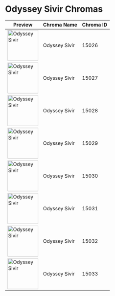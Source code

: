 # Odyssey Sivir Chromas

| Preview | Chroma Name | Chroma ID |
|---|---|---|
| <img src='https://raw.communitydragon.org/latest/plugins/rcp-be-lol-game-data/global/default/v1/champion-chroma-images/15/15026.png' alt='Odyssey Sivir' width='100'> | Odyssey Sivir | 15026 |
| <img src='https://raw.communitydragon.org/latest/plugins/rcp-be-lol-game-data/global/default/v1/champion-chroma-images/15/15027.png' alt='Odyssey Sivir' width='100'> | Odyssey Sivir | 15027 |
| <img src='https://raw.communitydragon.org/latest/plugins/rcp-be-lol-game-data/global/default/v1/champion-chroma-images/15/15028.png' alt='Odyssey Sivir' width='100'> | Odyssey Sivir | 15028 |
| <img src='https://raw.communitydragon.org/latest/plugins/rcp-be-lol-game-data/global/default/v1/champion-chroma-images/15/15029.png' alt='Odyssey Sivir' width='100'> | Odyssey Sivir | 15029 |
| <img src='https://raw.communitydragon.org/latest/plugins/rcp-be-lol-game-data/global/default/v1/champion-chroma-images/15/15030.png' alt='Odyssey Sivir' width='100'> | Odyssey Sivir | 15030 |
| <img src='https://raw.communitydragon.org/latest/plugins/rcp-be-lol-game-data/global/default/v1/champion-chroma-images/15/15031.png' alt='Odyssey Sivir' width='100'> | Odyssey Sivir | 15031 |
| <img src='https://raw.communitydragon.org/latest/plugins/rcp-be-lol-game-data/global/default/v1/champion-chroma-images/15/15032.png' alt='Odyssey Sivir' width='100'> | Odyssey Sivir | 15032 |
| <img src='https://raw.communitydragon.org/latest/plugins/rcp-be-lol-game-data/global/default/v1/champion-chroma-images/15/15033.png' alt='Odyssey Sivir' width='100'> | Odyssey Sivir | 15033 |
